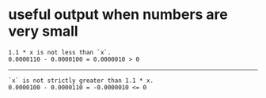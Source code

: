 # useful output when numbers are very small

    1.1 * x is not less than `x`.
    0.0000110 - 0.0000100 = 0.0000010 > 0

---

    `x` is not strictly greater than 1.1 * x.
    0.0000100 - 0.0000110 = -0.0000010 <= 0

